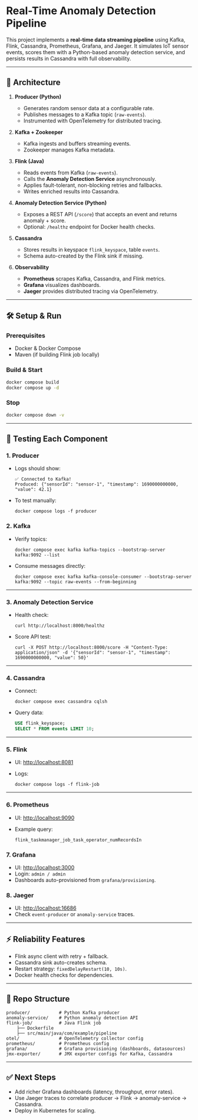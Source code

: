 # Real-Time Anomaly Detection Pipeline

This project implements a **real-time data streaming pipeline** using Kafka, Flink, Cassandra, Prometheus, Grafana, and Jaeger. It simulates IoT sensor events, scores them with a Python-based anomaly detection service, and persists results in Cassandra with full observability.

---

## 🚀 Architecture

1. **Producer (Python)**

   * Generates random sensor data at a configurable rate.
   * Publishes messages to a Kafka topic (`raw-events`).
   * Instrumented with OpenTelemetry for distributed tracing.

2. **Kafka + Zookeeper**

   * Kafka ingests and buffers streaming events.
   * Zookeeper manages Kafka metadata.

3. **Flink (Java)**

   * Reads events from Kafka (`raw-events`).
   * Calls the **Anomaly Detection Service** asynchronously.
   * Applies fault-tolerant, non-blocking retries and fallbacks.
   * Writes enriched results into Cassandra.

4. **Anomaly Detection Service (Python)**

   * Exposes a REST API (`/score`) that accepts an event and returns anomaly + score.
   * Optional: `/healthz` endpoint for Docker health checks.

5. **Cassandra**

   * Stores results in keyspace `flink_keyspace`, table `events`.
   * Schema auto-created by the Flink sink if missing.

6. **Observability**

   * **Prometheus** scrapes Kafka, Cassandra, and Flink metrics.
   * **Grafana** visualizes dashboards.
   * **Jaeger** provides distributed tracing via OpenTelemetry.

---

## 🛠️ Setup & Run

### Prerequisites

* Docker & Docker Compose
* Maven (if building Flink job locally)

### Build & Start

```bash
docker compose build
docker compose up -d
```

### Stop

```bash
docker compose down -v
```

---

## 🔎 Testing Each Component

### 1. **Producer**

* Logs should show:

    ```
    ✅ Connected to Kafka!
    Produced: {"sensorId": "sensor-1", "timestamp": 1690000000000, "value": 42.1}
    ```

* To test manually:

    ```
    docker compose logs -f producer
    ```


### 2. **Kafka**
- Verify topics:

    ```
    docker compose exec kafka kafka-topics --bootstrap-server kafka:9092 --list
    ```

* Consume messages directly:

    ```
    docker compose exec kafka kafka-console-consumer --bootstrap-server kafka:9092 --topic raw-events --from-beginning
    ```

---

### 3. **Anomaly Detection Service**
- Health check:

    ```
    curl http://localhost:8000/healthz
    ```

* Score API test:

    ```
    curl -X POST http://localhost:8000/score -H "Content-Type: application/json" -d '{"sensorId": "sensor-1", "timestamp": 1690000000000, "value": 50}'
    ```

---

### 4. **Cassandra**
- Connect:

    ```
    docker compose exec cassandra cqlsh
    ```

* Query data:

    ```sql
    USE flink_keyspace;
    SELECT * FROM events LIMIT 10;
    ```

---

### 5. **Flink**
- UI: [http://localhost:8081](http://localhost:8081)
- Logs:

    ```
    docker compose logs -f flink-job
    ```

---

### 6. **Prometheus**
- UI: [http://localhost:9090](http://localhost:9090)  
- Example query:

    ```
    flink_taskmanager_job_task_operator_numRecordsIn
    ```

### 7. **Grafana**

* UI: [http://localhost:3000](http://localhost:3000)
* Login: `admin / admin`
* Dashboards auto-provisioned from `grafana/provisioning`.

### 8. **Jaeger**

* UI: [http://localhost:16686](http://localhost:16686)
* Check `event-producer` or `anomaly-service` traces.

---

## ⚡ Reliability Features

* Flink async client with retry + fallback.
* Cassandra sink auto-creates schema.
* Restart strategy: `fixedDelayRestart(10, 10s)`.
* Docker health checks for dependencies.

---

## 📂 Repo Structure

```
producer/           # Python Kafka producer
anomaly-service/    # Python anomaly detection API
flink-job/          # Java Flink job
    ├── Dockerfile
    ├── src/main/java/com/example/pipeline
otel/               # OpenTelemetry collector config
prometheus/         # Prometheus config
grafana/            # Grafana provisioning (dashboards, datasources)
jmx-exporter/       # JMX exporter configs for Kafka, Cassandra
```

---

## ✅ Next Steps

* Add richer Grafana dashboards (latency, throughput, error rates).
* Use Jaeger traces to correlate producer → Flink → anomaly-service → Cassandra.
* Deploy in Kubernetes for scaling.
